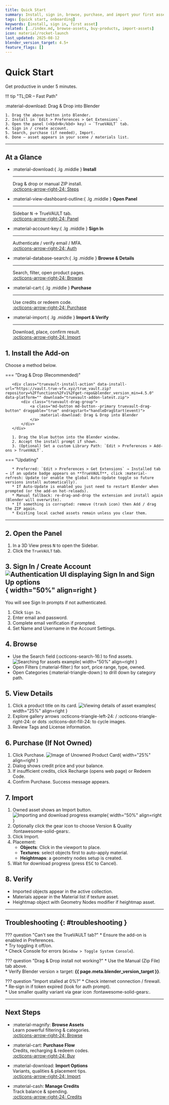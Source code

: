 ```yaml
---
title: Quick Start
summary: Install, sign in, browse, purchase, and import your first asset.
tags: [quick start, onboarding]
keywords: [install, sign in, first asset]
related: [../index.md, browse-assets, buy-products, import-assets]
icon: material/rocket-launch
last_updated: 2025-08-12
blender_version_target: 4.5+
feature_flags: []
---
```


# Quick Start

Get productive in under 5 minutes.

!!! tip "TL;DR – Fast Path"
    <div class="truevault-install-action" data-install-url="https://vault.true-vfx.xyz/true_vault.zip?repository=%2Ffunctions%2Fv1%2Fget-repo&blender_version_min=4.5.0" data-platform="" download="truevault-addon-latest.zip">
        <div class="truevault-drag-group">
            <a class="md-button md-button--primary truevault-drag-button" draggable="true" ondragstart="handleDragStart(event)">
                :material-download: Drag & Drop into Blender
            </a>
        </div>
    </div>
    
    1. Drag the above button into Blender.
    2. Install in `Edit > Preferences > Get Extensions`.
    3. Open the panel (<kbd>N</kbd> key) → `TrueVAULT` tab.  
    4. Sign in / create account.
    5. Search, purchase (if needed), Import.  
    6. Done – asset appears in your scene / materials list.

---

## At a Glance
<div class="grid cards" markdown>

-   :material-download:{ .lg .middle } __Install__

    ---

    Drag & drop or manual ZIP install.  
    [:octicons-arrow-right-24: Steps](#1-install-the-add-on)

-   :material-view-dashboard-outline:{ .lg .middle } __Open Panel__

    ---

    Sidebar <kbd>N</kbd> → TrueVAULT tab.  
    [:octicons-arrow-right-24: Panel](#2-open-the-panel)

-   :material-account-key:{ .lg .middle } __Sign In__

    ---

    Authenticate / verify email / MFA.  
    [:octicons-arrow-right-24: Auth](#3-sign-in-create-account)

-   :material-database-search:{ .lg .middle } __Browse & Details__

    ---

    Search, filter, open product pages.  
    [:octicons-arrow-right-24: Browse](#4-browse)

-   :material-cart:{ .lg .middle } __Purchase__

    ---

    Use credits or redeem code.  
    [:octicons-arrow-right-24: Purchase](#6-purchase-if-not-owned)

-   :material-import:{ .lg .middle } __Import & Verify__

    ---

    Download, place, confirm result.  
    [:octicons-arrow-right-24: Import](#7-import)

</div>

## 1. Install the Add-on

Choose a method below.

=== "Drag & Drop (Recommended)"

       <div class="truevault-install-action" data-install-url="https://vault.true-vfx.xyz/true_vault.zip?repository=%2Ffunctions%2Fv1%2Fget-repo&blender_version_min=4.5.0" data-platform="" download="truevault-addon-latest.zip">
           <div class="truevault-drag-group">
               <a class="md-button md-button--primary truevault-drag-button" draggable="true" ondragstart="handleDragStart(event)">
                   :material-download: Drag & Drop into Blender
               </a>
           </div>
       </div>

       1. Drag the blue button into the Blender window.  
       2. Accept the install prompt if shown.  
       3. (Optional) Set a custom Library Path: `Edit > Preferences > Add-ons > TrueVAULT`.

=== "Updating"

       * Preferred: `Edit > Preferences > Get Extensions` → Installed tab → if an update badge appears on **TrueVAULT**, click :material-refresh: Update (or enable the global Auto-Update toggle so future versions install automatically).  
       * If Auto-Update is enabled you just need to restart Blender when prompted (or the add-on hot-reloads).  
       * Manual fallback: re-drag-and-drop the extension and install again (Blender will overwrite).  
       * If something is corrupted: remove (trash icon) then Add / drag the ZIP again.  
       * Existing local cached assets remain unless you clear them.

<!-- === "Manual (Zip File)"

       1. Click the link to download: [Download latest add-on ZIP](https://github.com/True-VFX/true_vault/releases/latest){ .md-button }  
       2. Blender: `Edit > Preferences > Add-ons > Install...`  
       3. Select the downloaded `true_vault.zip`.  
       4. Enable the checkbox.  
       5. (Optional) Adjust Library Path. -->

<script>
function handleDragStart(event) {
    const container = event.target.closest('.truevault-install-action');
    const installUrl = container.getAttribute('data-install-url');
    event.dataTransfer.setData('text/uri-list', installUrl);
    event.dataTransfer.setData('text/plain', installUrl);
    event.dataTransfer.effectAllowed = 'copy';
    event.target.classList.add('dragging');
}
document.addEventListener('DOMContentLoaded', () => {
    const btn = document.querySelector('.truevault-drag-button');
    if (btn) btn.addEventListener('dragend', e => e.target.classList.remove('dragging'));
});
</script>

---

## 2. Open the Panel
1. In a 3D View press <kbd>N</kbd> to open the Sidebar.
2. Click the `TrueVAULT` tab.

## 3. Sign In / Create Account ![Authentication UI displaying Sign In and Sign Up options](../assets/img/auth_ui.webp){ width="50%" align=right }
You will see Sign In prompts if not authenticated.

1. Click `Sign In`.
2. Enter email and password.
3. Complete email verification if prompted.
4. Set Name and Username in the Account Settings.


## 4. Browse

- Use the Search field (:octicons-search-16:) to find assets.
![Searching for assets example](../assets/gifs/searching_example.webp){ width="50%" align=right }
- Open Filters (:material-filter:) for sort, price range, type, owned.
- Open Categories (:material-triangle-down:) to drill down by category path.

## 5. View Details
1. Click a product title on its card.
![Viewing details of asset examples ](../assets/gifs/view_details_example.webp){ width="25%" align=right }
2. Explore gallery arrows :octicons-triangle-left-24: / :octicons-triangle-right-24: or dots :octicons-dot-fill-24: to cycle images.
3. Review Tags and License information.

## 6. Purchase (If Not Owned)
1. Click Purchase.
![Image of Unowned Product Card](../assets/img/product_card_unowned.webp){ width="25%" align=right }
2. Dialog shows credit price and your balance.
3. If insufficient credits, click Recharge (opens web page) or Redeem Code.
4. Confirm Purchase. Success message appears.

## 7. Import
1. Owned asset shows an Import button.
![Importing and download progress example](../assets/gifs/download_importing_example.webp){ width="50%" align=right }
2. Optionally click the gear icon to choose Version & Quality :fontawesome-solid-gears:.
3. Click Import.
4. Placement:
      - **Objects**: Click in the viewport to place.
      - **Textures**: select objects first to auto-apply material.
      - **Heightmaps**: a geometry nodes setup is created.
5. Wait for download progress (press <kbd>ESC</kbd> to Cancel).

## 8. Verify
- Imported objects appear in the active collection.
- Materials appear in the Material list if texture asset.
- Heightmap object with Geometry Nodes modifier if heightmap asset.

---

## Troubleshooting {: #troubleshooting }

??? question "Can't see the TrueVAULT tab?"
    * Ensure the add-on is enabled in Preferences.  
    * Try toggling it off/on.  
    * Check Console for errors (`Window > Toggle System Console`).

??? question "Drag & Drop install not working?"
    * Use the Manual (Zip File) tab above.  
    * Verify Blender version ≥ target: **{{ page.meta.blender_version_target }}**.

??? question "Import stalled at 0%?"
    * Check internet connection / firewall.  
    * Re‑sign in if token expired (look for auth prompt).  
    * Use smaller quality variant via gear icon :fontawesome-solid-gears:.

---

## Next Steps

<div class="grid cards" markdown>

- :material-magnify: __Browse Assets__  
    Learn powerful filtering & categories.  
    [:octicons-arrow-right-24: Browse](browse-assets.md)

- :material-cart: __Purchase Flow__  
    Credits, recharging & redeem codes.  
    [:octicons-arrow-right-24: Buy](buy-products.md)

- :material-download: __Import Options__  
    Variants, qualities & placement tips.  
    [:octicons-arrow-right-24: Import](import-assets.md)

- :material-cash: __Manage Credits__  
    Track balance & spending.  
    [:octicons-arrow-right-24: Credits](manage-credits.md)

</div>

